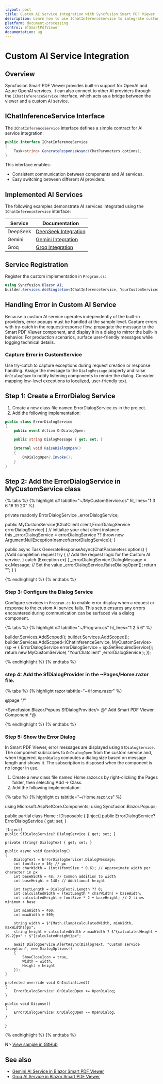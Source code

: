 ```yaml
---
layout: post
title: Custom AI Service Integration with Syncfusion Smart PDF Viewer
description: Learn how to use IChatInferenceService to integrate custom AI services with Syncfusion Smart PDF Viewer
platform: document-processing
control: SfSmartPdfViewer
documentation: ug
---
```


# Custom AI Service Integration

## Overview

Syncfusion Smart PDF Viewer provides built-in support for OpenAI and Azure OpenAI services. It can also connect to other AI providers through the `IChatInferenceService` interface, which acts as a bridge between the viewer and a custom AI service.


## IChatInferenceService Interface

The `IChatInferenceService` interface defines a simple contract for AI service integration:

```csharp
public interface IChatInferenceService
{
    Task<string> GenerateResponseAsync(ChatParameters options);
}
```

This interface enables:
- Consistent communication between components and AI services.
- Easy switching between different AI providers.


## Implemented AI Services

The following examples demonstrate AI services integrated using the `IChatInferenceService` interface:

| Service | Documentation |
|---------|---------------|
| DeepSeek | [DeepSeek Integration](deepseek-service) |
| Gemini | [Gemini Integration](gemini-service) |
| Groq | [Groq Integration](groq-service) |


## Service Registration

Register the custom implementation in `Program.cs`:

```csharp
using Syncfusion.Blazor.AI;
builder.Services.AddSingleton<IChatInferenceService, YourCustomService>();
```

## Handling Error in Custom AI Service

Because a custom AI service operates independently of the built-in providers, error popups must be handled at the sample level. Capture errors with try-catch in the request/response flow, propagate the message to the Smart PDF Viewer component, and display it in a dialog to mirror the built-in behavior. For production scenarios, surface user-friendly messages while logging technical details.

### Capture Error in CustomService

Use try-catch to capture exceptions during request creation or response handling. Assign the message to the `DialogMessage` property and raise `OnDialogOpen` to notify listening components to render the dialog. Consider mapping low-level exceptions to localized, user-friendly text.

## Step 1: Create a ErrorDialog Service

1. Create a new class file named ErrorDialogService.cs in the project.
2. Add the following implementation:

```cs
public class ErrorDialogService 
{
    public event Action OnDialogOpen;

    public string DialogMessage { get; set; }

    internal void RaiseDialogOpen()
    {
        OnDialogOpen?.Invoke();
    }
}
```
## Step 2: Add the ErrorDialogService in MyCustomService class

{% tabs %}
{% highlight c# tabtitle="~/MyCustomService.cs" hl_lines="1 3 6 18 19 20" %}

 private readonly ErrorDialogService _errorDialogService;

 public MyCustomService(IChatClient client,ErrorDialogService errorDialogService)
 {
    // initialize your chat client instance
    this._errorDialogService = errorDialogService ?? throw new ArgumentNullException(nameof(errorDialogService));
 }

 public async Task<string> GenerateResponseAsync(ChatParameters options)
    {
        //Add completion request
        try
        {
            // Add the request logic for the Custom AI service.
        }
        catch (Exception ex)
        {
            _errorDialogService.DialogMessage = ex.Message; // Set the value
            _errorDialogService.RaiseDialogOpen();
            return "";
        }
    }

{% endhighlight %}
{% endtabs %}


### Step 3: Configure the Dialog Service

Configure services in `Program.cs` to enable error display when a request or response to the custom AI service fails. This setup ensures any errors encountered during communication can be surfaced via a dialog component.

{% tabs %}
{% highlight c# tabtitle="~/Program.cs" hl_lines="1 2 5 6" %}

builder.Services.AddScoped<ErrorDialogService>();
builder.Services.AddScoped<SfDialogService>();
builder.Services.AddScoped<IChatInferenceService, MyCustomService>(sp =>
{
    ErrorDialogService errorDialogService = sp.GetRequiredService<ErrorDialogService>();
    return new MyCustomService( "YourChatclient" ,errorDialogService );
});

{% endhighlight %}
{% endtabs %}

### step 4: Add the SfDialogProvider in the **~Pages/Home.razor** file.

{% tabs %}
{% highlight razor tabtitle="~/Home.razor" %}

@page "/"

<Syncfusion.Blazor.Popups.SfDialogProvider/>
@* Add Smart PDF Viewer Component *@

{% endhighlight %}
{% endtabs %}

### Step 5: Show the Error Dialog

In Smart PDF Viewer, error messages are displayed using `SfDialogService`. The component subscribes to `OnDialogOpen` from the custom service and, when triggered, `OpenDialog` computes a dialog size based on message length and shows it. The subscription is disposed when the component is no longer in use.

1. Create a new class file named Home.razor.cs by right-clicking the Pages folder, then selecting Add → Class.
2. Add the following implementation:

{% tabs %}
{% highlight cs tabtitle="~/Home.razor.cs" %}

using Microsoft.AspNetCore.Components;
using Syncfusion.Blazor.Popups;

public partial class Home : IDisposable
{
    [Inject]
    public ErrorDialogService? ErrorDialogService { get; set; }

    [Inject]
    public SfDialogService? DialogService { get; set; }

    private string? DialogText { get; set; }

    public async void OpenDialog()
    {
        DialogText = ErrorDialogService!.DialogMessage;
        int fontSize = 16; // px
        int charWidth = (int)(fontSize * 0.6); // Approximate width per character in px
        int baseWidth = 48; // Common addition to width
        int baseHeight = 140; // Additional height

        int textLength = DialogText?.Length ?? 0;
        int calculatedWidth = (textLength * charWidth) + baseWidth;
        int calculatedHeight = fontSize * 2 + baseHeight; // 2 lines minimum + base

        int minWidth = 400;
        int maxWidth = 500;

        string width = $"{Math.Clamp(calculatedWidth, minWidth, maxWidth)}px";
        string height = calculatedWidth > maxWidth ? $"{calculatedHeight + 19.2}px" : $"{calculatedHeight}px";

        await DialogService.AlertAsync(DialogText, "Custom service exception", new DialogOptions()
        {
            ShowCloseIcon = true,
            Width = width,
            Height = height
        });
    }

    protected override void OnInitialized()
    {
        ErrorDialogService!.OnDialogOpen += OpenDialog;
    }

    public void Dispose()
    {
        ErrorDialogService!.OnDialogOpen -= OpenDialog;
    }
}

{% endhighlight %}
{% endtabs %}

N> [View sample in GitHub](https://github.com/SyncfusionExamples/blazor-smart-pdf-viewer-examples/tree/master/Custom%20Services/GeminiService)

## See also

* [Gemini AI Service in Blazor Smart PDF Viewer](./gemini-service)
* [Groq AI Service in Blazor Smart PDF Viewer](./groq-service)